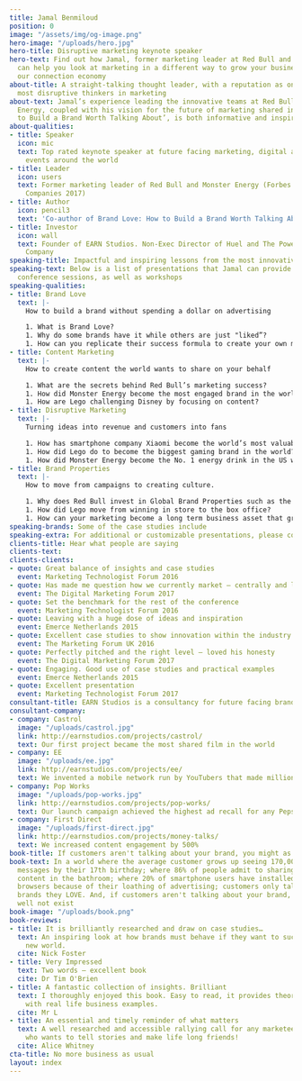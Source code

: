 ```yaml
---
title: Jamal Benmiloud
position: 0
image: "/assets/img/og-image.png"
hero-image: "/uploads/hero.jpg"
hero-title: Disruptive marketing keynote speaker
hero-text: Find out how Jamal, former marketing leader at Red Bull and Monster Energy,
  can help you look at marketing in a different way to grow your business faster in
  our connection economy
about-title: A straight-talking thought leader, with a reputation as one of the world’s
  most disruptive thinkers in marketing
about-text: Jamal’s experience leading the innovative teams at Red Bull and Monster
  Energy, coupled with his vision for the future of marketing shared in his book ‘How
  to Build a Brand Worth Talking About’, is both informative and inspiring
about-qualities:
- title: Speaker
  icon: mic
  text: Top rated keynote speaker at future facing marketing, digital and technology
    events around the world
- title: Leader
  icon: users
  text: Former marketing leader of Red Bull and Monster Energy (Forbes Most Innovative
    Companies 2017)
- title: Author
  icon: pencil3
  text: 'Co-author of Brand Love: How to Build a Brand Worth Talking About'
- title: Investor
  icon: wall
  text: Founder of EARN Studios. Non-Exec Director of Huel and The Powerful Water
    Company
speaking-title: Impactful and inspiring lessons from the most innovative businesses
speaking-text: Below is a list of presentations that Jamal can provide as keynotes,
  conference sessions, as well as workshops
speaking-qualities:
- title: Brand Love
  text: |-
    How to build a brand without spending a dollar on advertising

    1. What is Brand Love? 
    1. Why do some brands have it while others are just "liked”? 
    1. How can you replicate their success formula to create your own marketing team of millions? 
- title: Content Marketing
  text: |-
    How to create content the world wants to share on your behalf

    1. What are the secrets behind Red Bull’s marketing success?
    1. How did Monster Energy become the most engaged brand in the world without spending a dollar on advertising?
    1. How are Lego challenging Disney by focusing on content?
- title: Disruptive Marketing
  text: |-
    Turning ideas into revenue and customers into fans

    1. How has smartphone company Xiaomi become the world’s most valuable startup you’ve never heard of?
    1. How did Lego do to become the biggest gaming brand in the world?
    1. How did Monster Energy become the No. 1 energy drink in the US without spending a dollar on advertising?
- title: Brand Properties
  text: |-
    How to move from campaigns to creating culture.

    1. Why does Red Bull invest in Global Brand Properties such as the Red Bull Air Race, Red Bull Racing and RB Leipzig?
    1. How did Lego move from winning in store to the box office?
    1. How can your marketing become a long term business asset that grows in value?
speaking-brands: Some of the case studies include
speaking-extra: For additional or customizable presentations, please contact us
clients-title: Hear what people are saying
clients-text: 
clients-clients:
- quote: Great balance of insights and case studies
  event: Marketing Technologist Forum 2016
- quote: Has made me question how we currently market — centrally and locally
  event: The Digital Marketing Forum 2017
- quote: Set the benchmark for the rest of the conference
  event: Marketing Technologist Forum 2016
- quote: Leaving with a huge dose of ideas and inspiration
  event: Emerce Netherlands 2015
- quote: Excellent case studies to show innovation within the industry
  event: The Marketing Forum UK 2016
- quote: Perfectly pitched and the right level — loved his honesty
  event: The Digital Marketing Forum 2017
- quote: Engaging. Good use of case studies and practical examples
  event: Emerce Netherlands 2015
- quote: Excellent presentation
  event: Marketing Technologist Forum 2017
consultant-title: EARN Studios is a consultancy for future facing brands
consultant-company:
- company: Castrol
  image: "/uploads/castrol.jpg"
  link: http://earnstudios.com/projects/castrol/
  text: Our first project became the most shared film in the world
- company: EE
  image: "/uploads/ee.jpg"
  link: http://earnstudios.com/projects/ee/
  text: We invented a mobile network run by YouTubers that made millions
- company: Pop Works
  image: "/uploads/pop-works.jpg"
  link: http://earnstudios.com/projects/pop-works/
  text: Our launch campaign achieved the highest ad recall for any PepsiCo brand
- company: First Direct
  image: "/uploads/first-direct.jpg"
  link: http://earnstudios.com/projects/money-talks/
  text: We increased content engagement by 500%
book-title: If customers aren't talking about your brand, you might as well not exist
book-text: In a world where the average customer grows up seeing 170,000 marketing
  messages by their 17th birthday; where 86% of people admit to sharing social media
  content in the bathroom; where 20% of smartphone users have installed adblocking
  browsers because of their loathing of advertising; customers only talk about the
  brands they LOVE. And, if customers aren't talking about your brand, you might as
  well not exist
book-image: "/uploads/book.png"
book-reviews:
- title: It is brilliantly researched and draw on case studies…
  text: An inspiring look at how brands must behave if they want to succeed in the
    new world.
  cite: Nick Foster
- title: Very Impressed
  text: Two words — excellent book
  cite: Dr Tim O'Brien
- title: A fantastic collection of insights. Brilliant
  text: I thoroughly enjoyed this book. Easy to read, it provides theories and insights
    with real life business examples.
  cite: Mr L
- title: An essential and timely reminder of what matters
  text: A well researched and accessible rallying call for any marketeer or brand
    who wants to tell stories and make life long friends!
  cite: Alice Whitney
cta-title: No more business as usual
layout: index
---
```


